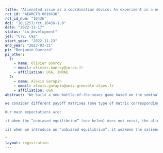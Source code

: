 ```yaml
---
title: "Alienated issue as a coordination device: An experiment in a new battle-of-the-sexes game"
rct_id: "AEARCTR-0010436"
rct_id_num: "10436"
doi: "10.1257/rct.10436-1.0"
date: "2022-11-17"
status: "in_development"
jel: "C72, C92"
start_year: "2022-11-23"
end_year: "2023-03-31"
pi: "Benjamin Ouvrard"
pi_other:
  1:
    - name: Olivier Bonroy
    - email: olivier.bonroy@inrae.fr
    - affiliation: UGA, INRAE
  2:
    - name: Alexis Garapin
    - email: alexis.garapin@univ-grenoble-alpes.fr
    - affiliation: UGA
abstract: "We build a new battle-of-the-sexes game based on the seminal work of Akerlorf (1997). Contrary to the classic battle-of-the-sexes games, even if each player chooses the action that maximizes his/her own private preferences, both players get a positive payoff. We define such an issue of the game as the “alienated” issue of the game.
We consider different payoff matrixes (one type of matrix corresponding to a treatment, see Experiment design below) that vary in the number of actions each player can choose. 
Our main expectations are: 
i) when the “unbiased equilibrium” (see below) does not exist, the alienated issue may be a focal point;
ii) when we introduce an “unbiased equilibrium”, it weakens the salience of the alienated issue as a focal point.
"
layout: registration
---
```


